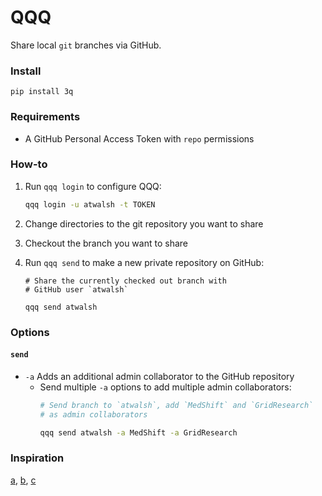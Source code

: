 # QQQ

Share local `git` branches via GitHub.

### Install
```console
pip install 3q
```

### Requirements
- A GitHub Personal Access Token with `repo` permissions

### How-to
1. Run `qqq login` to configure QQQ:
   ```bash
   qqq login -u atwalsh -t TOKEN
   ```

2. Change directories to the git repository you want to share
3. Checkout the branch you want to share
4. Run `qqq send` to make a new private repository on GitHub:
   ```console
   # Share the currently checked out branch with 
   # GitHub user `atwalsh`
   
   qqq send atwalsh
   ``` 
   
### Options
#### `send`
- `-a` Adds an additional admin collaborator to the GitHub repository
  - Send multiple `-a` options to add multiple admin collaborators:
    ```bash
    # Send branch to `atwalsh`, add `MedShift` and `GridResearch` 
    # as admin collaborators
    
    qqq send atwalsh -a MedShift -a GridResearch
    ```

### Inspiration
[a], [b], [c]

[a]: https://www.reddit.com/r/wallstreetbets/comments/f7xj7e/based_on_fridays_post_the_sub_has_lost_around/
[b]: https://www.reddit.com/r/wallstreetbets/comments/9qe256/someone_mentioned_my_last_play_wasnt_a_true_fd/
[c]: https://www.reddit.com/r/wallstreetbets/comments/7uu2lk/when_qqq_dips_1/
